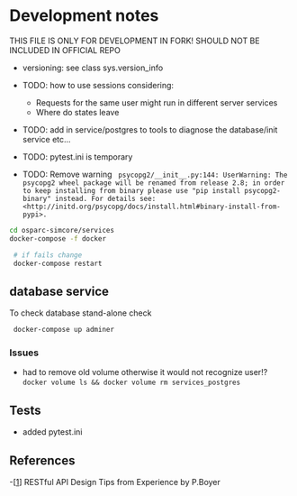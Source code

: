 # Development notes

THIS FILE IS ONLY FOR DEVELOPMENT IN FORK! SHOULD NOT BE INCLUDED IN OFFICIAL REPO


- versioning: see class sys.version_info

- TODO: how to use sessions considering:
  - Requests for the same user might run in different server services
  - Where do states leave
- TODO: add in service/postgres to tools to diagnose the database/init service etc...
- TODO: pytest.ini is temporary
- TODO: Remove warning ``` psycopg2/__init__.py:144: UserWarning: The psycopg2 wheel package will be renamed from release 2.8; in order to keep installing from binary please use "pip install psycopg2-binary" instead. For details see: <http://initd.org/psycopg/docs/install.html#binary-install-from-pypi>.```


```bash
cd osparc-simcore/services
docker-compose -f docker

 # if fails change
 docker-compose restart

```





## database service

To check database stand-alone check
```bash
 docker-compose up adminer

```
### Issues

- had to remove old volume otherwise it would not recognize user!?  ``docker volume ls && docker volume rm services_postgres``


## Tests

- added pytest.ini




## References

-[[1]] RESTful API Design Tips from Experience by P.Boyer

[1]:https://medium.com/studioarmix/learn-restful-api-design-ideals-c5ec915a430f
